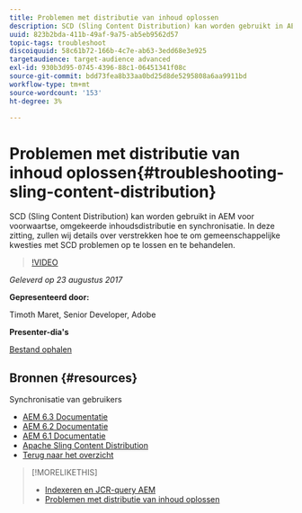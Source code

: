 ```yaml
---
title: Problemen met distributie van inhoud oplossen
description: SCD (Sling Content Distribution) kan worden gebruikt in AEM voor voorwaartse, omgekeerde inhoudsdistributie en synchronisatie. In deze zitting, zullen wij details over verstrekken hoe te om gemeenschappelijke kwesties met SCD problemen op te lossen en te behandelen.
uuid: 823b2bda-411b-49af-9a75-ab5eb9562d57
topic-tags: troubleshoot
discoiquuid: 58c61b72-166b-4c7e-ab63-3edd68e3e925
targetaudience: target-audience advanced
exl-id: 930b3d95-0745-4396-88c1-06451341f08c
source-git-commit: bdd73fea8b33aa0bd25d8de5295808a6aa9911bd
workflow-type: tm+mt
source-wordcount: '153'
ht-degree: 3%

---
```


# Problemen met distributie van inhoud oplossen{#troubleshooting-sling-content-distribution}

SCD (Sling Content Distribution) kan worden gebruikt in AEM voor voorwaartse, omgekeerde inhoudsdistributie en synchronisatie. In deze zitting, zullen wij details over verstrekken hoe te om gemeenschappelijke kwesties met SCD problemen op te lossen en te behandelen.

>[!VIDEO](https://video.tv.adobe.com/v/19451/?quality=9)

*Geleverd op 23 augustus 2017*

**Gepresenteerd door:**

Timoth Maret, Senior Developer, Adobe

**Presenter-dia&#39;s**

[Bestand ophalen](assets/aem-gems-scd.pdf)

## Bronnen {#resources}

Synchronisatie van gebruikers

* [AEM 6.3 Documentatie](https://docs.adobe.com/docs/en/aem/6-3/administer/security/security/sync.html)
* [AEM 6.2 Documentatie](https://docs.adobe.com/docs/en/aem/6-2/administer/security/security/sync.html)
* [AEM 6.1 Documentatie](https://docs.adobe.com/docs/en/aem/6-1/administer/security/security/sync.html)
* [Apache Sling Content Distribution](https://sling.apache.org/documentation/bundles/content-distribution.html)
* [Terug naar het overzicht](https://helpx.adobe.com/experience-manager/kt/eseminars/gems/aem-index.html)

>[!MORELIKETHIS]
>
>* [Indexeren en JCR-query AEM](aem-indexing-jcr-query.md)
>* [Problemen met distributie van inhoud oplossen](aem-troubleshooting-sling.md)

